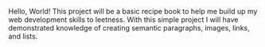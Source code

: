 Hello, World! This project will be a basic recipe book to help me build
up my web development skills to leetness. With this simple project I will
have demonstrated knowledge of creating semantic paragraphs, images, 
links, and lists.
